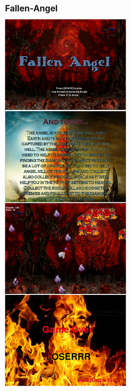 # Fallen-Angel
<img src = "https://github.com/azahra1598/Fallen-Angel/blob/master/game%20plan/2.PNG" width = "400" height = "300">

<img src = "https://github.com/azahra1598/Fallen-Angel/blob/master/game%20plan/3.PNG" width = "400" height = "300">

<img src = "https://github.com/azahra1598/Fallen-Angel/blob/master/game%20plan/5.PNG" width = "400" height = "300">

<img src = "https://github.com/azahra1598/Fallen-Angel/blob/master/game%20plan/1.PNG" width = "400" height = "300">
